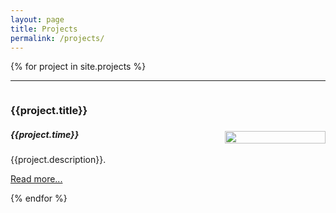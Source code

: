 ```yaml
---
layout: page
title: Projects
permalink: /projects/
---
```

<style type="text/css">
  .container {
    display: flex;
  }

  /* small screens */
  @media screen and (max-width: 500px) {
    .on-small-screen {
      display: grid;
    }
    a.logo {
      text-align: center;
    }
    img.logo {
      margin-top: 20px;
      margin-bottom: 50px;
      width: 70%;
      align: center;
    }
    .col.right {
      display: none;
    }
  }

  /*  big screens */
  @media screen and (min-width: 500px) {
    .on-small-screen {
      display: none;
    }
    img.logo {
      width: 80%;
    }
    .col {
      flex: 1;
    }
    .col.right {
      text-align: right;
      align-self: center;
    }
  }
</style>

{% for project in site.projects %}

<hr class="spacer">

<div class="container">
  <div class="col left">
    <h3 class="project-name">{{project.title}}</h3>
    <h5>{{project.time}}</h5>
    <div class="on-small-screen">
      <a href="{{project.permalink}}" class="logo">
        <img class="logo" src="/assets/logos/{{project.logo}}">
      </a>
    </div>
    <p>{{project.description}}.</p>
    <a href="{{project.permalink}}" class="button">Read more...</a>
  </div>
  <div class="col right">
    <a href="{{project.permalink}}">
      <img class="logo" src="/assets/logos/{{project.logo}}">
    </a>
  </div>
</div>

{% endfor %}
